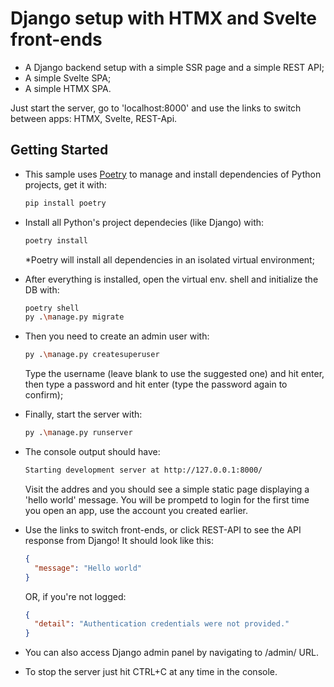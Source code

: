 # Django setup with HTMX and Svelte front-ends

- A Django backend setup with a simple SSR page and a simple REST API;
- A simple Svelte SPA;
- A simple HTMX SPA.

Just start the server, go to 'localhost:8000' and use the links to switch between apps: HTMX, Svelte, REST-Api.

## Getting Started

- This sample uses <a href="https://python-poetry.org/">Poetry</a> to manage and install dependencies of Python projects, get it with:
  ```bash
  pip install poetry
  ```
  
- Install all Python's project dependecies (like Django) with:
  ```bash
  poetry install
  ```
  *Poetry will install all dependencies in an isolated virtual environment;
  
- After everything is installed, open the virtual env. shell and initialize the DB with:
  ```bash
  poetry shell
  py .\manage.py migrate
  ```
  
- Then you need to create an admin user with:
  ```bash
  py .\manage.py createsuperuser
  ```
  Type the username (leave blank to use the suggested one) and hit enter, then type a password and hit enter (type the password again to confirm);

- Finally, start the server with:
  ```bash
  py .\manage.py runserver
  ```
  
- The console output should have:
  ```bash
  Starting development server at http://127.0.0.1:8000/
  ```
  Visit the addres and you should see a simple static page displaying a 'hello world' message. You will be prompetd to login for the first time you open an app, use the account you created earlier.

- Use the links to switch front-ends, or click REST-API to see the API response from Django! It should look like this:
  ```json
  {
    "message": "Hello world"
  }
  ```
  OR, if you're not logged:
  ```json
  {
    "detail": "Authentication credentials were not provided."
  }
  ```
  
- You can also access Django admin panel by navigating to /admin/ URL.
  
- To stop the server just hit CTRL+C at any time in the console.
